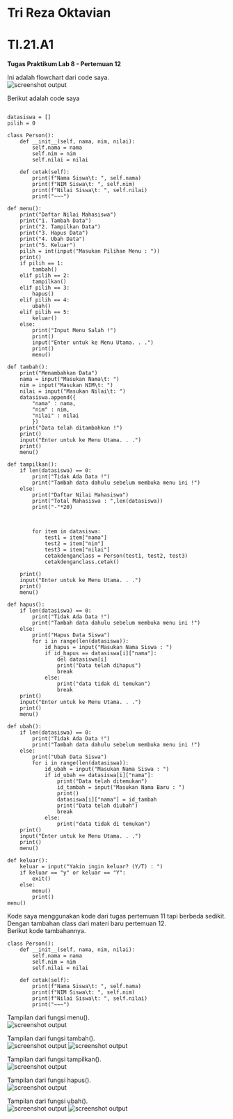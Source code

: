 # Tri Reza Oktavian
# TI.21.A1

**Tugas Praktikum Lab 8 - Pertemuan 12**

Ini adalah flowchart dari code saya.\
![screenshot output](screenshot/flowchart.jpg)

Berikut adalah code saya
~~~

datasiswa = []
pilih = 0

class Person():
    def __init__(self, nama, nim, nilai):
        self.nama = nama
        self.nim = nim
        self.nilai = nilai

    def cetak(self):
        print(f"Nama Siswa\t: ", self.nama)
        print(f"NIM Siswa\t: ", self.nim)
        print(f"Nilai Siswa\t: ", self.nilai)
        print("~~~")

def menu():
    print("Daftar Nilai Mahasiswa")
    print("1. Tambah Data")
    print("2. Tampilkan Data")
    print("3. Hapus Data")
    print("4. Ubah Data")
    print("5. Keluar")
    pilih = int(input("Masukan Pilihan Menu : "))
    print()
    if pilih == 1:
        tambah()
    elif pilih == 2:
        tampilkan()
    elif pilih == 3:
        hapus()
    elif pilih == 4:
        ubah()
    elif pilih == 5:
        keluar()
    else:
        print("Input Menu Salah !")
        print()
        input("Enter untuk ke Menu Utama. . .")
        print()
        menu()

def tambah():
    print("Menambahkan Data")
    nama = input("Masukan Nama\t: ")
    nim = input("Masukan NIM\t: ")
    nilai = input("Masukan Nilai\t: ")
    datasiswa.append({
        "nama" : nama,
        "nim" : nim,
        "nilai" : nilai
        })
    print("Data telah ditambahkan !")
    print()
    input("Enter untuk ke Menu Utama. . .")
    print()
    menu()

def tampilkan():
    if len(datasiswa) == 0:
        print("Tidak Ada Data !")
        print("Tambah data dahulu sebelum membuka menu ini !")
    else:
        print("Daftar Nilai Mahasiswa")
        print("Total Mahasiswa : ",len(datasiswa))
        print("-"*20)


        
        for item in datasiswa:
            test1 = item["nama"]
            test2 = item["nim"]
            test3 = item["nilai"]
            cetakdenganclass = Person(test1, test2, test3)
            cetakdenganclass.cetak()
            
    print()
    input("Enter untuk ke Menu Utama. . .")
    print()
    menu()
            
def hapus():
    if len(datasiswa) == 0:
        print("Tidak Ada Data !")
        print("Tambah data dahulu sebelum membuka menu ini !")
    else:
        print("Hapus Data Siswa")
        for i in range(len(datasiswa)):
            id_hapus = input("Masukan Nama Siswa : ")
            if id_hapus == datasiswa[i]["nama"]:
                del datasiswa[i]
                print("Data telah dihapus")
                break
            else:
                print("data tidak di temukan")
                break
    print()
    input("Enter untuk ke Menu Utama. . .")
    print()
    menu()

def ubah():
    if len(datasiswa) == 0:
        print("Tidak Ada Data !")
        print("Tambah data dahulu sebelum membuka menu ini !")
    else: 
        print("Ubah Data Siswa")
        for i in range(len(datasiswa)):
            id_ubah = input("Masukan Nama Siswa : ")
            if id_ubah == datasiswa[i]["nama"]:
                print("Data telah ditemukan")
                id_tambah = input("Masukan Nama Baru : ")
                print()
                datasiswa[i]["nama"] = id_tambah
                print("Data telah diubah")
                break
            else:
                print("data tidak di temukan")
    print()
    input("Enter untuk ke Menu Utama. . .")
    print()
    menu()

def keluar():
    keluar = input("Yakin ingin keluar? (Y/T) : ")
    if keluar == "y" or keluar == "Y":
        exit()
    else:
        menu()
        print()
menu()

~~~

Kode saya menggunakan kode dari tugas pertemuan 11 tapi berbeda sedikit.\
Dengan tambahan class dari materi baru pertemuan 12.\
Berikut kode tambahannya.
~~~
class Person():
    def __init__(self, nama, nim, nilai):
        self.nama = nama
        self.nim = nim
        self.nilai = nilai

    def cetak(self):
        print(f"Nama Siswa\t: ", self.nama)
        print(f"NIM Siswa\t: ", self.nim)
        print(f"Nilai Siswa\t: ", self.nilai)
        print("~~~")
~~~

Tampilan dari fungsi menu().\
![screenshot output](screenshot/ss1.png)

Tampilan dari fungsi tambah().\
![screenshot output](screenshot/ss2.png)
![screenshot output](screenshot/ss3.png)

Tampilan dari fungsi tampilkan().\
![screenshot output](screenshot/ss4.png)

Tampilan dari fungsi hapus().\
![screenshot output](screenshot/ss5.png)

Tampilan dari fungsi ubah().\
![screenshot output](screenshot/ss6.png)
![screenshot output](screenshot/ss7.png)     
